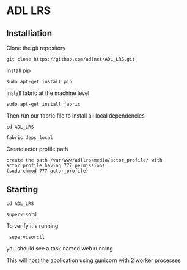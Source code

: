 # ADL LRS

## Installiation
Clone the git repository

    git clone https://github.com/adlnet/ADL_LRS.git
    
Install pip

    sudo apt-get install pip

Install fabric at the machine level

    sudo apt-get install fabric

Then run our fabric file to install all local dependencies

    cd ADL_LRS

    fabric deps_local

Create actor profile path

    create the path /var/www/adllrs/media/actor_profile/ with actor_profile having 777 permissions
    (sudo chmod 777 actor_profile)
    

## Starting

    cd ADL_LRS

    supervisord

To verify it's running

     supervisorctl

you should see a task named web running


This will host the application using gunicorn with 2 worker processes